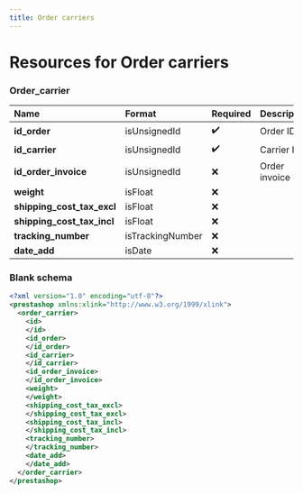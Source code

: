 ```yaml
---
title: Order carriers
---
```


# Resources for Order carriers

### Order_carrier

|            Name            |      Format      | Required |   Description    |
| :------------------------- | :--------------- | :------- | :--------------- |
| **id_order**               | isUnsignedId     | ✔️       | Order ID         |
| **id_carrier**             | isUnsignedId     | ✔️       | Carrier ID       |
| **id_order_invoice**       | isUnsignedId     | ❌        | Order invoice ID |
| **weight**                 | isFloat          | ❌        |                  |
| **shipping_cost_tax_excl** | isFloat          | ❌        |                  |
| **shipping_cost_tax_incl** | isFloat          | ❌        |                  |
| **tracking_number**        | isTrackingNumber | ❌        |                  |
| **date_add**               | isDate           | ❌        |                  |


### Blank schema

```xml
<?xml version="1.0" encoding="utf-8"?>
<prestashop xmlns:xlink="http://www.w3.org/1999/xlink">
  <order_carrier>
    <id>
    </id>
    <id_order>
    </id_order>
    <id_carrier>
    </id_carrier>
    <id_order_invoice>
    </id_order_invoice>
    <weight>
    </weight>
    <shipping_cost_tax_excl>
    </shipping_cost_tax_excl>
    <shipping_cost_tax_incl>
    </shipping_cost_tax_incl>
    <tracking_number>
    </tracking_number>
    <date_add>
    </date_add>
  </order_carrier>
</prestashop>
```

